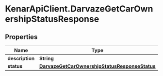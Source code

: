 # KenarApiClient.DarvazeGetCarOwnershipStatusResponse

## Properties

Name | Type | Description | Notes
------------ | ------------- | ------------- | -------------
**description** | **String** |  | [optional] 
**status** | [**DarvazeGetCarOwnershipStatusResponseStatus**](DarvazeGetCarOwnershipStatusResponseStatus.md) |  | [optional] 


